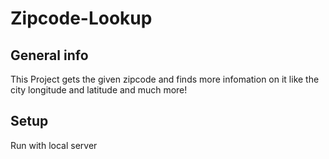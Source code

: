 # Zipcode-Lookup

## General info
This Project gets the given zipcode and finds more infomation on it like the city longitude and latitude and much more!	
	
## Setup
Run with local server 
